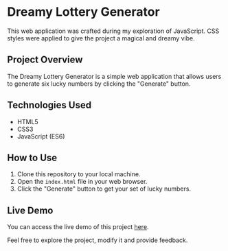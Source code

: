 # Dreamy Lottery Generator
This web application was crafted during my exploration of JavaScript. CSS styles were applied to give the project a magical and dreamy vibe.

## Project Overview
The Dreamy Lottery Generator is a simple web application that allows users to generate six lucky numbers by clicking the "Generate" button.

## Technologies Used
- HTML5
- CSS3
- JavaScript (ES6)

## How to Use
1. Clone this repository to your local machine.
2. Open the `index.html` file in your web browser.
3. Click the "Generate" button to get your set of lucky numbers.

## Live Demo
You can access the live demo of this project [here](https://anidev2.github.io/DreamyLottery/).

Feel free to explore the project, modify it and provide feedback.
